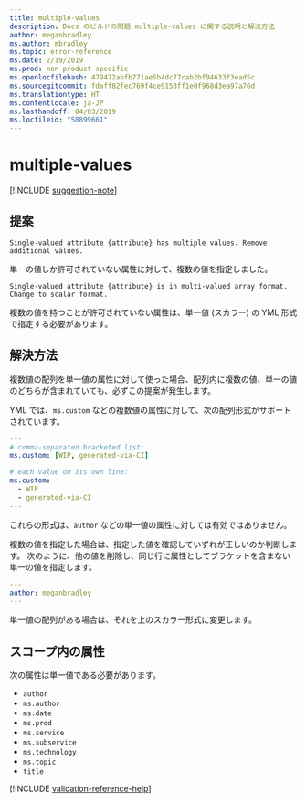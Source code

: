 ```yaml
---
title: multiple-values
description: Docs のビルドの問題 multiple-values に関する説明と解決方法
author: meganbradley
ms.author: mbradley
ms.topic: error-reference
ms.date: 2/19/2019
ms.prod: non-product-specific
ms.openlocfilehash: 479472abfb771ae5b4dc77cab2bf94633f3ead5c
ms.sourcegitcommit: fdaff82fec769f4ce9153ff1e0f968d3ea97a76d
ms.translationtype: HT
ms.contentlocale: ja-JP
ms.lasthandoff: 04/03/2019
ms.locfileid: "58899661"
---
```

# <a name="multiple-values"></a>multiple-values

[!INCLUDE [suggestion-note](includes/suggestion-note.md)]

## <a name="suggestion"></a>提案

`Single-valued attribute {attribute} has multiple values. Remove additional values.`

単一の値しか許可されていない属性に対して、複数の値を指定しました。

`Single-valued attribute {attribute} is in multi-valued array format. Change to scalar format.`

複数の値を持つことが許可されていない属性は、単一値 (スカラー) の YML 形式で指定する必要があります。

## <a name="resolution"></a>解決方法

複数値の配列を単一値の属性に対して使った場合、配列内に複数の値、単一の値のどちらが含まれていても、必ずこの提案が発生します。

YML では、`ms.custom` などの複数値の属性に対して、次の配列形式がサポートされています。

```yml
---
# comma-separated bracketed list:
ms.custom: [WIP, generated-via-CI]

# each value on its own line:
ms.custom:
  - WIP
  - generated-via-CI
---
```

これらの形式は、`author` などの単一値の属性に対しては有効ではありません。

複数の値を指定した場合は、指定した値を確認していずれが正しいのか判断します。 次のように、他の値を削除し、同じ行に属性としてブラケットを含まない単一の値を指定します。

```yml
---
author: meganbradley
---
```

単一値の配列がある場合は、それを上のスカラー形式に変更します。

## <a name="attributes-in-scope"></a>スコープ内の属性

次の属性は単一値である必要があります。

- `author`
- `ms.author`
- `ms.date`
- `ms.prod`
- `ms.service`
- `ms.subservice`
- `ms.technology`
- `ms.topic`
- `title`

<!--make sure to add this file to your includes folder and verify the path-->
[!INCLUDE [validation-reference-help](includes/validation-reference-help.md)]
